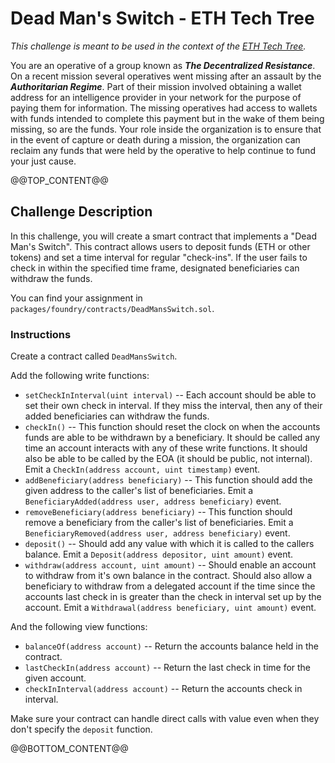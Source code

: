# Dead Man's Switch - ETH Tech Tree
*This challenge is meant to be used in the context of the [ETH Tech Tree](https://github.com/BuidlGuidl/eth-tech-tree).*

You are an operative of a group known as **_The Decentralized Resistance_**. On a recent mission several operatives went missing after an assault by the **_Authoritarian Regime_**. Part of their mission involved obtaining a wallet address for an intelligence provider in your network for the purpose of paying them for information. The missing operatives had access to wallets with funds intended to complete this payment but in the wake of them being missing, so are the funds. Your role inside the organization is to ensure that in the event of capture or death during a mission, the organization can reclaim any funds that were held by the operative to help continue to fund your just cause.

@@TOP_CONTENT@@

## Challenge Description

In this challenge, you will create a smart contract that implements a "Dead Man's Switch". This contract allows users to deposit funds (ETH or other tokens) and set a time interval for regular "check-ins". If the user fails to check in within the specified time frame, designated beneficiaries can withdraw the funds. 

You can find your assignment in `packages/foundry/contracts/DeadMansSwitch.sol`.

### Instructions
Create a contract called `DeadMansSwitch`. 

Add the following write functions:

- `setCheckInInterval(uint interval)` -- Each account should be able to set their own check in interval. If they miss the interval, then any of their added beneficiaries can withdraw the funds. 
- `checkIn()` -- This function should reset the clock on when the accounts funds are able to be withdrawn by a beneficiary. It should be called any time an account interacts with any of these write functions. It should also be able to be called by the EOA (it should be public, not internal). Emit a `CheckIn(address account, uint timestamp)` event.
- `addBeneficiary(address beneficiary)` -- This function should add the given address to the caller's list of beneficiaries. Emit a `BeneficiaryAdded(address user, address beneficiary)` event.
- `removeBeneficiary(address beneficiary)` -- This function should remove a beneficiary from the caller's list of beneficiaries. Emit a `BeneficiaryRemoved(address user, address beneficiary)` event.
- `deposit()` -- Should add any value with which it is called to the callers balance. Emit a `Deposit(address depositor, uint amount)` event.
- `withdraw(address account, uint amount)` -- Should enable an account to withdraw from it's own balance in the contract. Should also allow a beneficiary to withdraw from a delegated account if the time since the accounts last check in is greater than the check in interval set up by the account. Emit a `Withdrawal(address beneficiary, uint amount)` event.

And the following view functions:

- `balanceOf(address account)` -- Return the accounts balance held in the contract.
- `lastCheckIn(address account)` -- Return the last check in time for the given account.
- `checkInInterval(address account)` -- Return the accounts check in interval.

Make sure your contract can handle direct calls with value even when they don't specify the `deposit` function.

@@BOTTOM_CONTENT@@